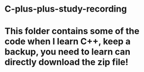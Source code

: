 # C-plus-plus-study-recording
# This folder contains some of the code when I learn C++, keep a backup, you need to learn can directly download the zip file!

